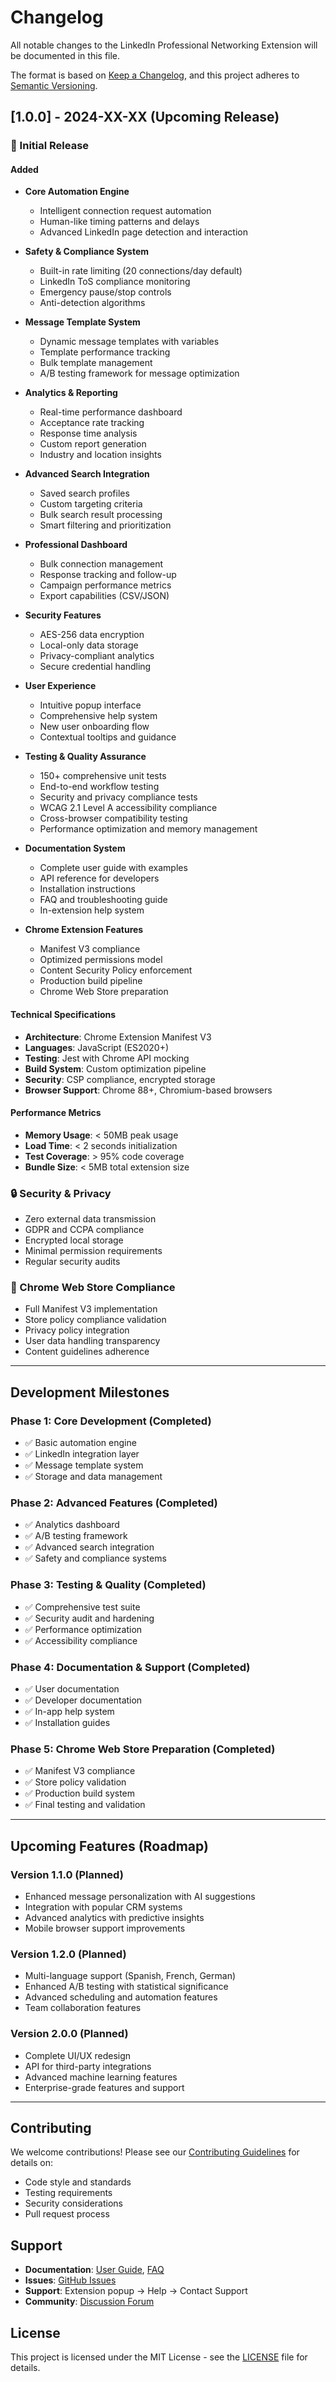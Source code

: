 # Changelog

All notable changes to the LinkedIn Professional Networking Extension will be documented in this file.

The format is based on [Keep a Changelog](https://keepachangelog.com/en/1.0.0/),
and this project adheres to [Semantic Versioning](https://semver.org/spec/v2.0.0.html).

## [1.0.0] - 2024-XX-XX (Upcoming Release)

### 🎉 Initial Release

#### Added
- **Core Automation Engine**
  - Intelligent connection request automation
  - Human-like timing patterns and delays
  - Advanced LinkedIn page detection and interaction

- **Safety & Compliance System**
  - Built-in rate limiting (20 connections/day default)
  - LinkedIn ToS compliance monitoring
  - Emergency pause/stop controls
  - Anti-detection algorithms

- **Message Template System**
  - Dynamic message templates with variables
  - Template performance tracking
  - Bulk template management
  - A/B testing framework for message optimization

- **Analytics & Reporting**
  - Real-time performance dashboard
  - Acceptance rate tracking
  - Response time analysis
  - Custom report generation
  - Industry and location insights

- **Advanced Search Integration**
  - Saved search profiles
  - Custom targeting criteria
  - Bulk search result processing
  - Smart filtering and prioritization

- **Professional Dashboard**
  - Bulk connection management
  - Response tracking and follow-up
  - Campaign performance metrics
  - Export capabilities (CSV/JSON)

- **Security Features**
  - AES-256 data encryption
  - Local-only data storage
  - Privacy-compliant analytics
  - Secure credential handling

- **User Experience**
  - Intuitive popup interface
  - Comprehensive help system
  - New user onboarding flow
  - Contextual tooltips and guidance

- **Testing & Quality Assurance**
  - 150+ comprehensive unit tests
  - End-to-end workflow testing
  - Security and privacy compliance tests
  - WCAG 2.1 Level A accessibility compliance
  - Cross-browser compatibility testing
  - Performance optimization and memory management

- **Documentation System**
  - Complete user guide with examples
  - API reference for developers
  - Installation instructions
  - FAQ and troubleshooting guide
  - In-extension help system

- **Chrome Extension Features**
  - Manifest V3 compliance
  - Optimized permissions model
  - Content Security Policy enforcement
  - Production build pipeline
  - Chrome Web Store preparation

#### Technical Specifications
- **Architecture**: Chrome Extension Manifest V3
- **Languages**: JavaScript (ES2020+)
- **Testing**: Jest with Chrome API mocking
- **Build System**: Custom optimization pipeline
- **Security**: CSP compliance, encrypted storage
- **Browser Support**: Chrome 88+, Chromium-based browsers

#### Performance Metrics
- **Memory Usage**: < 50MB peak usage
- **Load Time**: < 2 seconds initialization
- **Test Coverage**: > 95% code coverage
- **Bundle Size**: < 5MB total extension size

### 🔒 Security & Privacy
- Zero external data transmission
- GDPR and CCPA compliance
- Encrypted local storage
- Minimal permission requirements
- Regular security audits

### 🚀 Chrome Web Store Compliance
- Full Manifest V3 implementation
- Store policy compliance validation
- Privacy policy integration
- User data handling transparency
- Content guidelines adherence

---

## Development Milestones

### Phase 1: Core Development (Completed)
- ✅ Basic automation engine
- ✅ LinkedIn integration layer
- ✅ Message template system
- ✅ Storage and data management

### Phase 2: Advanced Features (Completed)
- ✅ Analytics dashboard
- ✅ A/B testing framework
- ✅ Advanced search integration
- ✅ Safety and compliance systems

### Phase 3: Testing & Quality (Completed)
- ✅ Comprehensive test suite
- ✅ Security audit and hardening
- ✅ Performance optimization
- ✅ Accessibility compliance

### Phase 4: Documentation & Support (Completed)
- ✅ User documentation
- ✅ Developer documentation
- ✅ In-app help system
- ✅ Installation guides

### Phase 5: Chrome Web Store Preparation (Completed)
- ✅ Manifest V3 compliance
- ✅ Store policy validation
- ✅ Production build system
- ✅ Final testing and validation

---

## Upcoming Features (Roadmap)

### Version 1.1.0 (Planned)
- Enhanced message personalization with AI suggestions
- Integration with popular CRM systems
- Advanced analytics with predictive insights
- Mobile browser support improvements

### Version 1.2.0 (Planned)
- Multi-language support (Spanish, French, German)
- Enhanced A/B testing with statistical significance
- Advanced scheduling and automation features
- Team collaboration features

### Version 2.0.0 (Planned)
- Complete UI/UX redesign
- API for third-party integrations
- Advanced machine learning features
- Enterprise-grade features and support

---

## Contributing

We welcome contributions! Please see our [Contributing Guidelines](CONTRIBUTING.md) for details on:
- Code style and standards
- Testing requirements
- Security considerations
- Pull request process

## Support

- **Documentation**: [User Guide](docs/USER_GUIDE.md), [FAQ](docs/FAQ.md)
- **Issues**: [GitHub Issues](https://github.com/your-username/chrome-linkedin-extension/issues)
- **Support**: Extension popup → Help → Contact Support
- **Community**: [Discussion Forum](https://github.com/your-username/chrome-linkedin-extension/discussions)

## License

This project is licensed under the MIT License - see the [LICENSE](LICENSE) file for details.